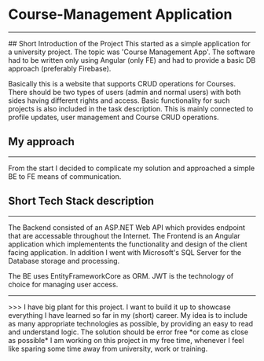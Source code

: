 # Course-Management Application
<hr/>
## Short Introduction of the Project
This started as a simple application for a university project. The topic was 'Course Management App'.
The software had to be written only using Angular (only FE) and had to provide a basic DB approach (preferably Firebase).

Basically this is a website that supports CRUD operations for Courses. There should be two types of users (admin and normal users) 
with both sides having different rights and access. Basic functionality for such projects is also included in the task description.
This is mainly connected to profile updates, user management and Course CRUD operations.

## My approach
<hr/>
From the start I decided to complicate my solution and approached a simple BE to FE means of communication.

## Short Tech Stack description
<hr/>
The Backend consisted of an ASP.NET Web API which provides endpoint that are accessable throughout the Internet.
The Frontend is an Angular application which implementents the functionality and design of the client facing application.
In addition I went with Microsoft's SQL Server for the Database storage and processing.

The BE uses EntityFrameworkCore as ORM.
JWT is the technology of choice for managing user access.

<hr/>
>>>
I have big plant for this project. I want to build it up to showcase everything I have learned so far in my (short) career.
My idea is to include as many appropriate technologies as possible, by providing an easy to read and understand logic.
The solution should be error free *or come as close as possible*
I am working on this project in my free time, whenever I feel like sparing some time away from university, work or training.
